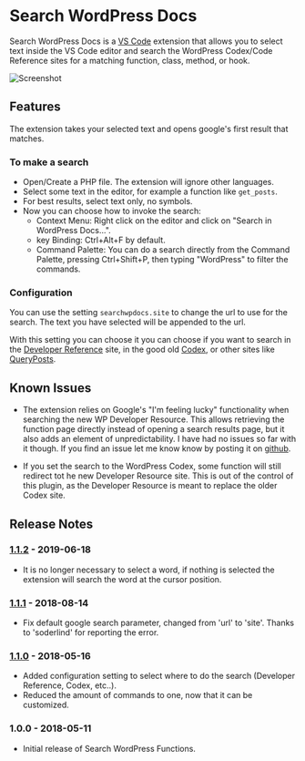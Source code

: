 # Search WordPress Docs

Search WordPress Docs is a [VS Code](https://code.visualstudio.com/) extension that allows you to select text inside the VS Code editor and search the WordPress Codex/Code Reference sites for a matching function, class, method, or hook.

![Screenshot](https://github.com/yogensia/VSCodeSearchWPDocs/raw/master/images/screenshot-1.png)

## Features

The extension takes your selected text and opens google's first result that matches.

### To make a search

- Open/Create a PHP file. The extension will ignore other languages.
- Select some text in the editor, for example a function like `get_posts`.
- For best results, select text only, no symbols.
- Now you can choose how to invoke the search:
  - Context Menu: Right click on the editor and click on "Search in WordPress Docs...".
  - key Binding: Ctrl+Alt+F by default.
  - Command Palette: You can do a search directly from the Command Palette, pressing Ctrl+Shift+P, then typing "WordPress" to filter the commands.

### Configuration

You can use the setting `searchwpdocs.site` to change the url to use for the search. The text you have selected will be appended to the url.

With this setting you can choose it you can choose if you want to search in the [Developer Reference](https://developer.wordpress.org/reference/) site, in the good old [Codex](https://codex.wordpress.org/), or other sites like [QueryPosts](https://queryposts.com/).

## Known Issues

- The extension relies on Google's "I'm feeling lucky" functionality when searching the new WP Developer Resource. This allows retrieving the function page directly instead of opening a search results page, but it also adds an element of unpredictability. I have had no issues so far with it though. If you find an issue let me know know by posting it on [github](https://github.com/yogensia/VSCodeSearchWPDocs/issues).

- If you set the search to the WordPress Codex, some function will still redirect tot he new Developer Resource site. This is out of the control of this plugin, as the Developer Resource is meant to replace the older Codex site.

## Release Notes

### [1.1.2] - 2019-06-18

- It is no longer necessary to select a word, if nothing is selected the extension will search the word at the cursor position.

### [1.1.1] - 2018-08-14

- Fix default google search parameter, changed from 'url' to 'site'. Thanks to 'soderlind' for reporting the error.

### [1.1.0] - 2018-05-16

- Added configuration setting to select where to do the search (Developer Reference, Codex, etc..).
- Reduced the amount of commands to one, now that it can be customized.

### 1.0.0 - 2018-05-11

- Initial release of Search WordPress Functions.

[1.1.2]: https://github.com/yogensia/VSCodeSearchWPDocs/compare/v1.1.1...v1.1.2
[1.1.1]: https://github.com/yogensia/VSCodeSearchWPDocs/compare/v1.1.0...v1.1.1
[1.1.0]: https://github.com/yogensia/VSCodeSearchWPDocs/compare/v1.0.0...v1.1.0